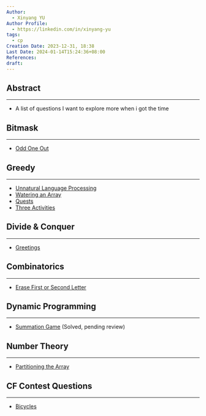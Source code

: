 ```yaml
---
Author:
  - Xinyang YU
Author Profile:
  - https://linkedin.com/in/xinyang-yu
tags:
  - cp
Creation Date: 2023-12-31, 18:38
Last Date: 2024-01-14T15:24:36+08:00
References: 
draft: 
---
```

## Abstract
---
- A list of questions I want to explore more when i got the time

## Bitmask
---
- [Odd One Out](https://codeforces.com/contest/1915/problem/A)

## Greedy
---
- [Unnatural Language Processing](https://codeforces.com/contest/1915/problem/D)
- [Watering an Array](https://codeforces.com/contest/1917/problem/C)
- [Quests](https://codeforces.com/contest/1914/problem/C)
- [Three Activities](https://codeforces.com/contest/1914/problem/D)

## Divide & Conquer
---
- [Greetings](https://codeforces.com/contest/1915/problem/F)

## Combinatorics 
---
- [Erase First or Second Letter](https://codeforces.com/contest/1917/problem/B)

## Dynamic Programming
---
- [Summation Game](https://codeforces.com/contest/1920/problem/B) (Solved, pending review)

## Number Theory
---
- [Partitioning the Array](https://codeforces.com/contest/1920/problem/C)
## CF Contest Questions
---
- [Bicycles](https://codeforces.com/contest/1915/problem/G)

